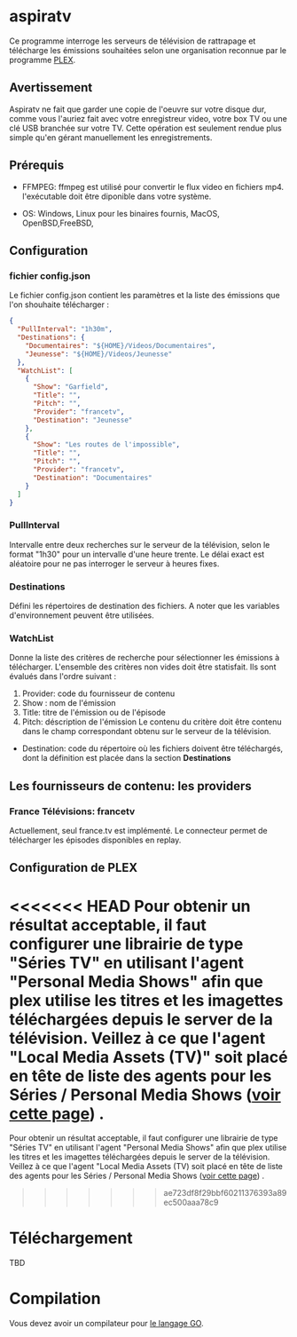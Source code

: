 # aspiratv

Ce programme interroge les serveurs de télévision de rattrapage et télécharge les émissions souhaitées selon une organisation reconnue par le programme [PLEX](https://www.plex.tv/).

## Avertissement
Aspiratv ne fait que garder une copie de l'oeuvre sur votre disque dur, comme vous l'auriez fait avec votre enregistreur video, votre box TV ou une clé USB branchée sur votre TV. Cette opération est seulement rendue plus simple qu'en gérant manuellement les enregistrements.

## Prérequis

- FFMPEG: ffmpeg est utilisé pour convertir le flux video en fichiers mp4. l'exécutable doit être diponible dans votre système.

- OS: Windows, Linux pour les binaires fournis, MacOS, OpenBSD,FreeBSD,

## Configuration

### fichier **config.json**

Le fichier config.json contient les paramètres et la liste des émissions que l'on shouhaite télécharger :

``` json
{
  "PullInterval": "1h30m",
  "Destinations": {
    "Documentaires": "${HOME}/Videos/Documentaires",
    "Jeunesse": "${HOME}/Videos/Jeunesse"
  },
  "WatchList": [
    {
      "Show": "Garfield",
      "Title": "",
      "Pitch": "",
      "Provider": "francetv",
      "Destination": "Jeunesse"
    },
    {
      "Show": "Les routes de l'impossible",
      "Title": "",
      "Pitch": "",
      "Provider": "francetv",
      "Destination": "Documentaires"
    }    
  ]
}
```
### PullInterval
Intervalle entre deux recherches sur le serveur de la télévision, selon le format "1h30" pour un intervalle d'une heure trente.
Le délai exact est aléatoire pour ne pas interroger le serveur à heures fixes.

### Destinations
Défini les répertoires de destination des fichiers. A noter que les variables d'environnement peuvent être utilisées.

### WatchList
Donne la liste des critères de recherche pour sélectionner les émissions à télécharger. L'ensemble des critères non vides doit être statisfait. Ils sont évalués dans l'ordre suivant :
1. Provider: code du fournisseur de contenu
1. Show : nom de l'émission
1. Title: titre de l'émission ou de l'épisode
1. Pitch: déscription de l'émission
Le contenu du critère doit être contenu dans le champ correspondant obtenu sur le serveur de la télévision.

* Destination: code du répertoire où les fichiers doivent être téléchargés, dont la définition est placée dans la section  **Destinations**


## Les fournisseurs de contenu: les providers
### France Télévisions: **francetv**
Actuellement, seul france.tv est implémenté. Le connecteur permet de télécharger les épisodes disponibles en replay. 

## Configuration de PLEX

<<<<<<< HEAD
Pour obtenir un résultat acceptable, il faut configurer une librairie de type "Séries TV" en utilisant l'agent "Personal Media Shows" afin que plex utilise les titres et les imagettes téléchargées depuis le server de la télévision. Veillez à ce que l'agent "Local Media Assets (TV)" soit placé en tête de liste des agents pour les Séries / Personal Media Shows ([voir cette page](https://support.plex.tv/articles/200265256-naming-home-series-media/)) . 
=======
Pour obtenir un résultat acceptable, il faut configurer une librairie de type "Séries TV" en utilisant l'agent "Personal Media Shows" afin que plex utilise les titres et les imagettes téléchargées depuis le server de la télévision. Veillez à ce que l'agent "Local Media Assets (TV) soit placé en tête de liste des agents pour les Séries / Personal Media Shows ([voir cette page](https://support.plex.tv/articles/200265256-naming-home-series-media/)) . 
>>>>>>> ae723df8f29bbf60211376393a89ec500aaa78c9



# Téléchargement

TBD

# Compilation
Vous devez avoir un compilateur pour [le langage GO](https://golang.org/dl/).


